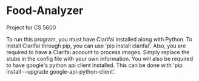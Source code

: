 # Food-Analyzer
Project for CS 5600

To run this program, you must have Clarifai installed along with Python. To install Clarifai through pip, you can use 'pip install clarifai'.
Also, you are required to have a Clarifai account to process images. Simply replace the stubs in the config file with your own information.
You will also be required to have google's python api client installed. This can be done with 'pip install --upgrade google-api-python-client'.
